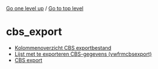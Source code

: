 <!-- generated by markdown-notes-tree -->

<!-- upward navigation links generated by markdown-notes-tree start here -->

[Go one level up](../SUMMARY.md) / [Go to top level](../../../SUMMARY.md)

<!-- upward navigation links generated by markdown-notes-tree end here -->

# cbs_export

<!-- optional markdown-notes-tree directory description starts here -->

<!-- optional markdown-notes-tree directory description ends here -->

- [Kolommenoverzicht CBS exportbestand](kolommen_overzicht.md)
- [Lijst met te exporteren CBS-gegevens (vwfrmcbsexport)](lijst_met_te_exporteren_cbsgegevens.md)
- [CBS export](README.md)
